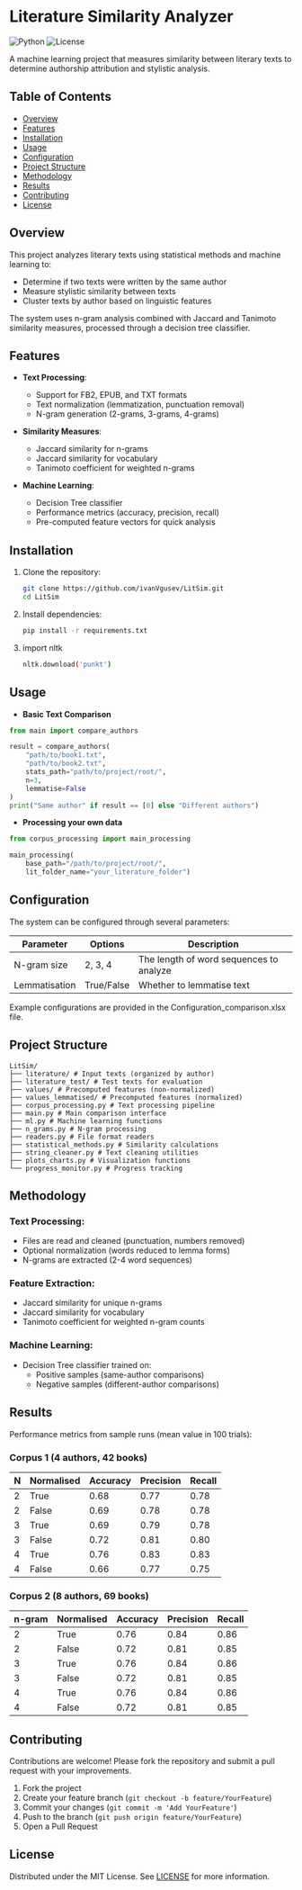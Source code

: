 # Literature Similarity Analyzer

![Python](https://img.shields.io/badge/python-3.7%2B-blue)
![License](https://img.shields.io/badge/license-MIT-green)

A machine learning project that measures similarity between literary texts to determine authorship attribution and stylistic analysis.

## Table of Contents
- [Overview](#overview)
- [Features](#features)
- [Installation](#installation)
- [Usage](#usage)
- [Configuration](#configuration)
- [Project Structure](#project-structure)
- [Methodology](#methodology)
- [Results](#results)
- [Contributing](#contributing)
- [License](#license)

## Overview

This project analyzes literary texts using statistical methods and machine learning to:
- Determine if two texts were written by the same author
- Measure stylistic similarity between texts
- Cluster texts by author based on linguistic features

The system uses n-gram analysis combined with Jaccard and Tanimoto similarity measures, processed through a decision tree classifier.

## Features

- **Text Processing**:
  - Support for FB2, EPUB, and TXT formats
  - Text normalization (lemmatization, punctuation removal)
  - N-gram generation (2-grams, 3-grams, 4-grams)
  
- **Similarity Measures**:
  - Jaccard similarity for n-grams
  - Jaccard similarity for vocabulary
  - Tanimoto coefficient for weighted n-grams
  
- **Machine Learning**:
  - Decision Tree classifier
  - Performance metrics (accuracy, precision, recall)
  - Pre-computed feature vectors for quick analysis

## Installation

1. Clone the repository:
   ```bash
   git clone https://github.com/ivanVgusev/LitSim.git
   cd LitSim
   
2. Install dependencies:
    ```bash
    pip install -r requirements.txt
3. import nltk 
    ```bash
    nltk.download('punkt')
   
## Usage
- **Basic Text Comparison**
```python
from main import compare_authors

result = compare_authors(
    "path/to/book1.txt",
    "path/to/book2.txt",
    stats_path="path/to/project/root/",
    n=3,
    lemmatise=False
)
print("Same author" if result == [0] else "Different authors")
```

- **Processing your own data**
```python
from corpus_processing import main_processing

main_processing(
    base_path="/path/to/project/root/",
    lit_folder_name="your_literature_folder")
```


## Configuration
The system can be configured through several parameters:

| Parameter     | Options    | Description                             |
|---------------|------------|-----------------------------------------|
| N-gram size   | 2, 3, 4    | The length of word sequences to analyze |
| Lemmatisation | True/False | Whether to lemmatise text               |

Example configurations are provided in the Configuration_comparison.xlsx file.

## Project Structure
```
LitSim/
├── literature/ # Input texts (organized by author)
├── literature_test/ # Test texts for evaluation
├── values/ # Precomputed features (non-normalized)
├── values_lemmatised/ # Precomputed features (normalized)
├── corpus_processing.py # Text processing pipeline
├── main.py # Main comparison interface
├── ml.py # Machine learning functions
├── n_grams.py # N-gram processing
├── readers.py # File format readers
├── statistical_methods.py # Similarity calculations
├── string_cleaner.py # Text cleaning utilities
├── plots_charts.py # Visualization functions
└── progress_monitor.py # Progress tracking
```

## Methodology

### Text Processing:
- Files are read and cleaned (punctuation, numbers removed)
- Optional normalization (words reduced to lemma forms)
- N-grams are extracted (2-4 word sequences)

### Feature Extraction:
- Jaccard similarity for unique n-grams
- Jaccard similarity for vocabulary
- Tanimoto coefficient for weighted n-gram counts

### Machine Learning:
- Decision Tree classifier trained on:
  - Positive samples (same-author comparisons)
  - Negative samples (different-author comparisons)


## Results

Performance metrics from sample runs (mean value in 100 trials):

### Corpus 1 (4 authors, 42 books)

| N | Normalised | Accuracy | Precision | Recall |
|---|------------|----------|-----------|--------|
| 2 | True       | 0.68     | 0.77      | 0.78   |
| 2 | False      | 0.69     | 0.78      | 0.78   |
| 3 | True       | 0.69     | 0.79      | 0.78   |
| 3 | False      | 0.72     | 0.81      | 0.80   |
| 4 | True       | 0.76     | 0.83      | 0.83   |
| 4 | False      | 0.66     | 0.77      | 0.75   |

### Corpus 2 (8 authors, 69 books)

| n-gram | Normalised | Accuracy | Precision | Recall |
|--------|------------|----------|-----------|--------|
| 2      | True       | 0.76     | 0.84      | 0.86   |
| 2      | False      | 0.72     | 0.81      | 0.85   |
| 3      | True       | 0.76     | 0.84      | 0.86   |
| 3      | False      | 0.72     | 0.81      | 0.85   |
| 4      | True       | 0.76     | 0.84      | 0.86   |
| 4      | False      | 0.72     | 0.81      | 0.85   |


## Contributing

Contributions are welcome! Please fork the repository and submit a pull request with your improvements.

1. Fork the project
2. Create your feature branch (`git checkout -b feature/YourFeature`)
3. Commit your changes (`git commit -m 'Add YourFeature'`)
4. Push to the branch (`git push origin feature/YourFeature`)
5. Open a Pull Request

## License

Distributed under the MIT License. See [LICENSE](LICENSE) for more information.
